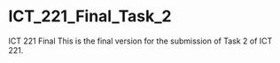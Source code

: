 # ICT_221_Final_Task_2
ICT 221 Final
This is the final version for the submission of Task 2 of ICT 221.
